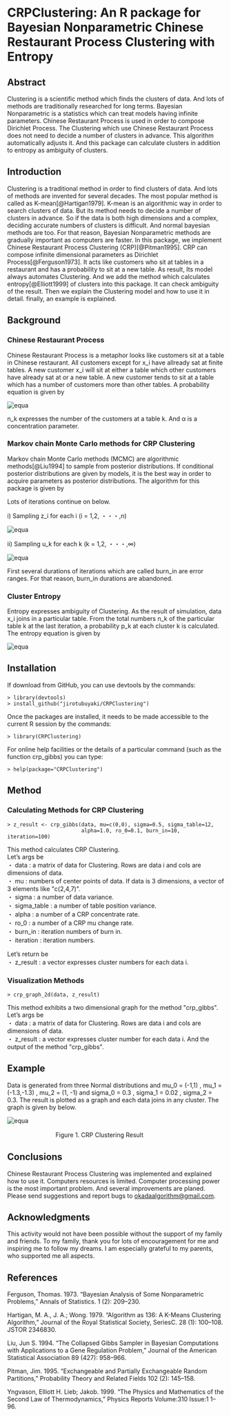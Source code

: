# CRPClustering: An R package for Bayesian Nonparametric Chinese Restaurant Process Clustering with Entropy  

## Abstract
Clustering is a scientific method which finds the clusters of data. And lots of methods are traditionally researched for long terms. Bayesian Nonparametric is a statistics which can treat models having infinite parameters. Chinese Restaurant Process is used in order to compose Dirichlet Process. The Clustering which use Chinese Restaurant Process does not need to decide a number of clusters in advance. This algorithm automatically adjusts it. And this package can calculate clusters in addition to entropy as ambiguity of clusters.

## Introduction
Clustering is a traditional method in order to find clusters of data. And lots of methods are invented for several decades. The most popular method is called as K-mean[@Hartigan1979]. K-mean is an algorithmic way in order to search clusters of data. But its method needs to decide a number of clusters in advance. So if the data is both high dimensions and a complex, deciding accurate numbers of clusters is difficult. And normal bayesian methods are too. For that reason, Bayesian Nonparametric methods are gradually important as computers are faster. In this package, we implement Chinese Restaurant Process Clustering (CRP)[@Pitman1995]. CRP can compose infinite dimensional parameters as Dirichlet Process[@Ferguson1973]. It acts like customers who sit at tables in a restaurant and has a probability to sit at a new table. As result, Its model always automates Clustering. And we add the method which calculates entropy[@Elliott1999] of clusters into this package. It can check ambiguity of the result. Then we explain the Clustering model and how to use it in detail. finally, an example is explained.

## Background
### Chinese Restaurant Process
Chinese Restaurant Process is a metaphor looks like customers sit at a table in Chinese restaurant. All customers except for x_i have allready sat at finite tables. A new customer x_i will sit at either a table which other customers have already sat at or a new table. A new customer tends to sit at a table which has a number of customers more than other tables. A probability equation is given by    

![equa](./readme_images/equation_1.png "eque")

n_k expresses the number of the customers at a table k. And α is a concentration parameter.

### Markov chain Monte Carlo methods for CRP Clustering
Markov chain Monte Carlo methods (MCMC) are algorithmic methods[@Liu1994] to sample from posterior distributions. If conditional posterior distributions are given by models, it is the best way in order to acquire parameters as posterior distributions. The algorithm for this package is given by  

Lots of iterations continue on below.

i) Sampling z_i for each i (i = 1,2, ・・・,n)

![equa](./readme_images/equation_2.png "eque")

ii) Sampling u_k for each k (k = 1,2, ・・・,∞)

![equa](./readme_images/equation_3.png "eque")

First several durations of iterations which are called burn_in are error ranges. For that reason, burn_in durations are abandoned.  

### Cluster Entropy
Entropy expresses ambiguity of Clustering. As the result of simulation, data x_i joins in a particular table. From the total numbers n_k of the particular table k at the last iteration, a probability p_k at each cluster k is calculated. The entropy equation is given by

![equa](./readme_images/equation_4.png "eque")


## Installation
If download from GitHub, you can use devtools by the commands:

```
> library(devtools)
> install_github("jirotubuyaki/CRPClustering")
```

Once the packages are installed, it needs to be made accessible to the current R session by the commands:

```
> library(CRPClustering)
```

For online help facilities or the details of a particular command (such as the function crp_gibbs) you can type:

```
> help(package="CRPClustering")
```

## Method
### Calculating Methods for CRP Clustering

```
> z_result <- crp_gibbs(data, mu=c(0,0), sigma=0.5, sigma_table=12,
                        alpha=1.0, ro_0=0.1, burn_in=10, iteration=100)

```

This method calculates CRP Clustering.  
Let’s args be  
  ・ data : a matrix of data for Clustering. Rows are data i and cols are dimensions of data.  
  ・ mu : numbers of center points of data. If data is 3 dimensions, a vector of 3 elements like "c(2,4,7)".  
  ・ sigma : a number of data variance.  
  ・ sigma_table : a number of table position variance.  
  ・ alpha : a number of a CRP concentrate rate.  
  ・ ro_0 : a number of a CRP mu change rate.  
  ・ burn_in : iteration numbers of burn in.  
  ・ iteration : iteration numbers.  

Let’s return be  
  ・ z_result : a vector expresses cluster numbers for each data i.   

### Visualization Methods

```
> crp_graph_2d(data, z_result)
```

This method exhibits a two dimensional graph for the method "crp_gibbs".  
Let’s args be  
  ・ data : a matrix of data for Clustering. Rows are data i and cols are dimensions of data.  
  ・ z_result : a vector expresses cluster number for each data i. And the output of the method "crp_gibbs".  

## Example
Data is generated from three Normal distributions and mu_0 = (-1,1) , mu_1 = (-1.3,-1.3) , mu_2 = (1, -1) and sigma_0 = 0.3 , sigma_1 = 0.02 , sigma_2 = 0.3. The result is plotted as a graph and each data joins in any cluster. The graph is given by below.

![equa](./readme_images/figure_1.png "eque")

　　　　　　　　Figure 1. CRP Clustering Result

## Conclusions
Chinese Restaurant Process Clustering was implemented and explained how to use it. Computers resources is limited. Computer processing power is the most important problem. And several improvements are planed. Please send suggestions and report bugs to okadaalgorithm@gmail.com.

## Acknowledgments
This activity would not have been possible without the support of my family and friends. To my family, thank you for lots of encouragement for me and inspiring me to follow my dreams. I am especially grateful to my parents, who supported me all aspects.  

## References
Ferguson, Thomas. 1973. “Bayesian Analysis of Some Nonparametric Problems,” Annals of Statistics. 1 (2):
209–230.  

Hartigan, M. A., J. A.; Wong. 1979. “Algorithm as 136: A K-Means Clustering Algorithm,” Journal of the Royal Statistical Society, SeriesC. 28 (1): 100–108. JSTOR 2346830.

Liu, Jun S. 1994. “The Collapsed Gibbs Sampler in Bayesian Computations with Applications to a Gene Regulation Problem,” Journal of the American Statistical Association 89 (427): 958–966.

Pitman, Jim. 1995. “Exchangeable and Partially Exchangeable Random Partitions,” Probability Theory and Related Fields 102 (2): 145–158.  

Yngvason, Elliott H. Lieb; Jakob. 1999. “The Physics and Mathematics of the Second Law of Thermodynamics,” Physics Reports Volume:310 Issue:1 1–96.  
